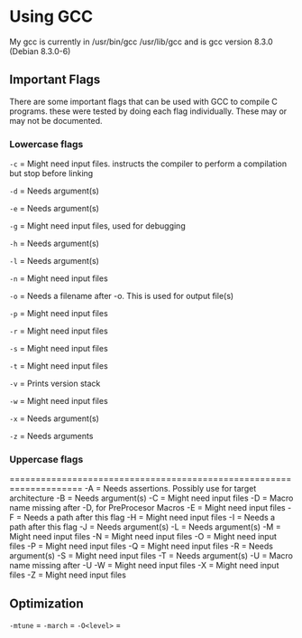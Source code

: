 # Using GCC

My gcc is currently in /usr/bin/gcc /usr/lib/gcc and is gcc version 8.3.0 (Debian 8.3.0-6)

## Important Flags

There are some important flags that can be used with GCC to compile C programs.
these were tested by doing each flag individually. These may or may not be documented.

### Lowercase flags

`-c` = Might need input files. instructs the compiler to perform a compilation but stop before linking

`-d` = Needs argument(s)

`-e` = Needs argument(s)

`-g` = Might need input files, used for debugging

`-h` = Needs argument(s)

`-l` = Needs argument(s)

`-n` = Might need input files

`-o` = Needs a filename after -o. This is used for output file(s)

`-p` = Might need input files

`-r` = Might need input files

`-s` = Might need input files

`-t` = Might need input files

`-v` = Prints version stack

`-w` = Might need input files

`-x` = Needs argument(s)

`-z` = Needs arguments

### Uppercase flags

====================================================================
-A = Needs assertions. Possibly use for target architecture
-B = Needs argument(s)
-C = Might need input files
-D = Macro name missing after -D, for PreProcesor Macros
-E = Might need input files
-F = Needs a path after this flag
-H = Might need input files
-I = Needs a path after this flag
-J = Needs argument(s)
-L = Needs argument(s)
-M = Might need input files
-N = Might need input files
-O = Might need input files
-P = Might need input files
-Q = Might need input files
-R = Needs argument(s)
-S = Might need input files
-T = Needs argument(s)
-U = Macro name missing after -U
-W = Might need input files
-X = Might need input files
-Z = Might need input files

## Optimization

`-mtune` =
`-march` =
`-O<level>` =
